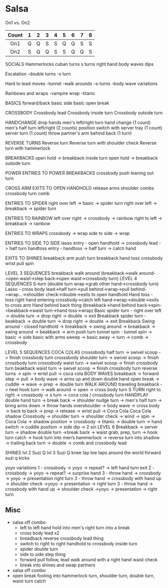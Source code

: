 # Salsa

On1 vs. On2

| Count |  1  |  2  |  3  |  4  |  5  |  6  |  7  |  8  |
| :---: | :-: | :-: | :-: | :-: | :-: | :-: | :-: | :-: |
|  On1  |  Q  |  Q  |  S  |  S  |  Q  |  Q  |  S  |  S  |
|  On2  |  S  |  Q  |  Q  |  S  |  S  |  Q  |  Q  |  S  |

SOCIALS
Hammerlocks
cuban turns
s turns
right hand
body waves
dips

Escalation
-double turns
-s turn

Hard to lead moves
-tunnel
-walk arounds
-s-turns
-body wave variations

Rainbows and wraps
-vampire wrap
-titanic

BASICS
forward/back basic
side basic
open break

CROSSBODY
Crossbody lead
Crossbody inside turn
Crossbody outside turn

HANDCHANGE
drop hands
men's left/right turn hand change (1 count)
men's half turn left/right (2 counts)
position switch with server tray (1 count)
server turn (1 count)
throw partner's arm behind back (1 turn)

REVERSE TURNS
Reverse turn
Reverse turn with shoulder check
Reverse turn with hammerlock

BREAKBACKS
open hold -> breakback inside turn
open hold -> breakback outside turn

POWER ENTRIES TO POWER BREAKBACKS
crossbody push
leaning out turn

CROSS ARM EXITS TO OPEN HANDHOLD
release arms
shoulder combs
crossbody turn comb

ENTRIES TO SPIDER
right over left -> basic -> spider turn
right over left -> breakback -> spider turn

ENTRIES TO RAINBOW
left over right -> crossbody -> rainbow
right to left -> breakback -> rainbow

ENTRIES TO WRAPS
crossbody -> wrap
side to side -> wrap

ENTRIES TO SIDE TO SIDE
lasso entry - open handhold -> crossbody lead -> half turn
handtoss entry - handtoss -> half turn -> catch hand

EXITS TO SHINES
breakback arm push turn
breakback hand toss
crossbody wrist pull spin

LEVEL 3 SEQUENCES
breakback walk around (breakback->walk around->open waist->step back->open waist->crossbody turn)
LEVEL 4 SEQUENCES
S-turn (double turn wrap->grab other hand->crossbody turn)
Lasso - cross body lead->half turn->pull behind->wrap->pull behind->wrap...->shoulder check->double->exits to open handhold
Hand toss - toss right hand entering crossbody->catch left hand->wrap->double->exits to cross arm
Hand behind back thing (breakback->hand behind back->spin->beakback->waist turn->hand toss->wrap)
Basic spider turn - right over left -> double turn -> drop right -> double -> exit
Breakback spider turn - beakback -> double turn -> drop right -> double -> exit
Breakback
Swing around - closed handhold -> breakback -> swing around -> breakback -> swing around -> beakback -> arm push turn
tunnel spin - tunnel spin -> basic -> side basic with arms sweep -> basic away -> turn -> comb -> crossbody

LEVEL 5 SEQUENCES
COCA COLAS
crosssbody half turn -> swivel scoop -> finish crossbody turn
crosssbody shoulder turn -> swivel scoop -> finish crossbody turn
crosssbody waist turn -> swivel scoop -> finish crossbody turn
beakback waist turn -> swivel scoop -> finish crossbody turn
reverse turns -> spin -> wrist pull -> coca cola
BODY WAVES
breakback -> forward step -> pull -> body wave -> arms up and down
double hand open break -> cuddle -> wave -> prep -> double turn
WALK AROUND
traveling breakback -> heel hook turn -> walk around -> open -> cross body turn
S TURN
right to right -> crossbody -> s turn -> coca cola / crossbody turn
HANDPLAY
double hand turn -> break back -> shoulder nudge turn -> men's half turn -> bring arms down -> throw hands overshoulder -> body wave -> cross body -> back to back -> prep -> release -> wrist pull -> Coca Cola
Coca Cola shadow
Crossbody -> shoulder turn -> shoulder check -> wind -> spin -> Coca Cola -> shadow position -> crossbody -> titanic -> double turn -> hand switch -> cuddle position -> side dip -> 2 sin
LEVEL 6
Breakback -> server turn -> shadow double turn ->break back -> waist grab, prep, turn -> hook turn catch -> hook turn into men’s hammerlock -> reverse turn into shadow -> trailing back turn -> double -> comb and crossbody lead

SHINES
lvl 2 Suzi Q
lvl 3 Suzi Q
knee tap toe taps
around the world
forward suzi q
kicks

yoyo variations
1 - crossbody -> yoyo -> repeat? -> left hand turn exit
2 - crossbody -> yoyo -> repeat? -> surprise hand
3 - throw hand -> crossbody -> yoyo -> presentation right turn
3 - throw hand -> crossbody with hand up -> shoulder check ->yoyo -> presentation -> right turn
3 - throw hand -> crossbody with hand up -> shoulder check ->yoyo -> presentation -> right turn

## Misc

- salsa off combo
  - left to left hand hold into men's right turn into a break
  - cross body lead x2
  - breadback reverse crossbody lead thing
  - switch to right to right handhold to crossbody inside turn
  - spider double turn
  - side to side step thing
  - forward pull follow, lead walk around with a right hand waist check
  - break into shines and swap partners
- salsa off combo
- open break footing into hammerlock turn, shoulder turn, double turn, waist turn catch
